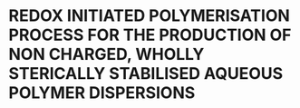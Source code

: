 # REDOX INITIATED POLYMERISATION PROCESS FOR THE PRODUCTION OF NON CHARGED, WHOLLY STERICALLY STABILISED AQUEOUS POLYMER DISPERSIONS